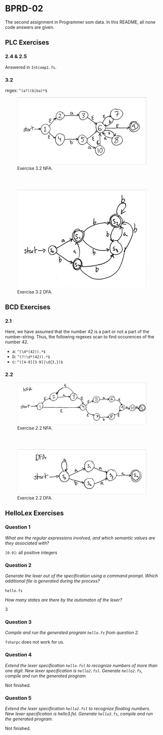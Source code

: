 # BPRD-02

The second assignment in Programmer som data. In this README, all none code answers are given.

## PLC Exercises

### 2.4 & 2.5

Answered in `Intcomp1.fs`.

### 3.2

regex: `^(a?)(b|ba)*$`

<figure>
    <img src="img/PLC_3(2)_NFA.jpg"
         alt="3(2) NFA">
    <figcaption>Exercise 3.2 NFA.</figcaption>
</figure>

<br><br>

<figure>
    <img src="img/PLC_3(2)_DFA.jpg"
         alt="3(2) DFA">
    <figcaption>Exercise 3.2 DFA.</figcaption>
</figure>

## BCD Exercises

### 2.1

Here, we have assumed that the number 42 is a part or not a part of the number-string. Thus, the following regexes scan to find occurences of the number 42.

- a: `^(\d*(42)).*$`
- b: `^(?!\d*(42)).*$`
- c: `^([4-9][3-9]|\d{3,})$`

### 2.2

<figure>
    <img src="img/BCD_2(2)_NFA.jpg"
         alt="2(2) NFA">
    <figcaption>Exercise 2.2 NFA.</figcaption>
</figure>

<br><br>

<figure>
    <img src="img/BCD_2(2)_DFA.jpg"
         alt="2(2) DFA">
    <figcaption>Exercise 2.2 DFA.</figcaption>
</figure>

## HelloLex Exercises

### Question 1

*What are the regular expressions involved, and which semantic values are they associated with?*

`[0-9]`: all positive integers

### Question 2

*Generate the lexer out of the specification using a command prompt. Which additional file is generated during the process?*

`hello.fs`

*How many states are there by the automaton of the lexer?*

3

### Question 3

*Compile and run the generated program `hello.fs` from question 2.*

`fsharpc` does not work for us.

### Question 4

*Extend the lexer specification `hello.fsl` to recognize numbers of more than one digit. New lexer specification is `hello2.fsl`. Generate `hello2.fs`, compile and run the generated program.*

Not finished.

### Question 5

*Extend the lexer specification `hello2.fsl` to recognize floating numbers. New lexer specification is hello3.fsl. Generate `hello3.fs`, compile and run the generated program.*

Not finished.

